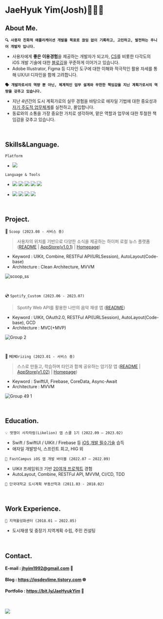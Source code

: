 # JaeHyuk Yim(Josh)🧑🏻‍💻
 
  ## About Me.
  
  **<p>`🔍 사용자 친화적 애플리케이션 개발을 목표로 끊임 없이 기록하고, 고민하고, 발전하는 주니어 개발자 입니다.`<p>**
  
  - 사용자에게 **좋은 이용경험**을 제공하는 개발자가 되고자, [CS](https://iosdevlime.tistory.com/category/CS/Computer%20Basic)를 비롯한 다각도의 iOS 개발 기술에 대한 [블로깅](https://iosdevlime.tistory.com/)을 꾸준하게 이어가고 있습니다.
  - Adobe Illustrator, Figma 등 디자인 도구에 대한 이해와 적극적인 활용 자세를 통해 UX/UI 디자인을 함께 고려합니다.
  
  **<p>`🗣️ 개발자로서의 역량 뿐 아닌, 체계적인 업무 설계와 무한한 책임감을 지닌 계획가로서의 역량을 갖추고 있습니다.`<p>**
  - 지난 4년간의 도시 계획가로의 실무 경험을 바탕으로 애자일 기법에 대한 중요성과 [자기 주도적 업무체계](https://www.notion.so/onthelots/aa0af84dbcd249eb835e731c1ffca7ea?pvs=4)를 실천하고, 몰입합니다.
  - 동료와의 소통을 가장 중요한 가치로 생각하며, 맡은 역할과 업무에 대한 투철한 책임감을 갖추고 있습니다.
  
  <br> 
  
   ## Skills&Language.
  
  `Platform`

  - <img src="https://img.shields.io/badge/iOS-5A29E4?style=flat&logo=iOS&logoColor=white"/>  
    
  `Language & Tools`
  
  - <img src="https://img.shields.io/badge/Swift-F05138?style=flat&logo=swift&logoColor=white"/> <img src="https://img.shields.io/badge/SwiftUI-2396F3?style=flat&logo=Swift&logoColor=white"/> <img src="https://img.shields.io/badge/UIkit-2396F3?style=flat&logo=UIKit&logoColor=white"/> <img src="https://img.shields.io/badge/CocoaPods-EE3322?style=flat-square&logo=CocoaPods&logoColor=white"/> <img src="https://img.shields.io/badge/Combine-F05138?style=flat-square&logo=Swift&logoColor=white"/> 
   
 - <img src="https://img.shields.io/badge/Git-F05032?style=flat-square&logo=Git&logoColor=white"/> <img src="https://img.shields.io/badge/Firebase-FFCA28?style=flat&logo=Firebase&logoColor=white"/> <img src="https://img.shields.io/badge/Figma-F24E1E?style=flat&logo=Figma&logoColor=white"/> <img src="https://img.shields.io/badge/Adobe Illustrator-FF9A00?style=flat&logo=Adobe Illustrator&logoColor=white">
  
  <br> 
  
  ## Project.

  🍨 `Scoop (2023.08 - 서비스 중)`
  > 사용자의 위치를 기반으로 다양한 소식을 제공하는 하이퍼 로컬 뉴스 플랫폼 ([README](https://github.com/onthelots/Scoop) | [AppStore(v1.0.1)](https://apps.apple.com/kr/app/scoop/id6466811453) | [Homepage](https://www.notion.so/onthelots/32eb5fa184c14426a4f32b654f76ec0e?v=96817719164f49e398abae2bc4c8565c&pvs=4))
 - Keyword : UIKit, Combine, RESTFul API(URLSession), AutoLayout(Code-base)
 - Architecture : Clean Architecture, MVVM

 ![scoop_ss](https://github.com/onthelots/onthelots/assets/107039500/0a16d145-2a0b-4ab4-9766-04aebeb129a3)

  <br>

  💿 `Spotify_Custom (2023.06 - 2023.07)`
  > Spotify Web API를 활용한 나만의 음악 재생 앱 ([README](https://github.com/onthelots/Spotify_App))
  - Keyword : UIKit, OAuth2.0, RESTFul API(URLSession), AutoLayout(Code-base), GCD
  - Architecture : MVC(+MVP)

![Group 2](https://github.com/onthelots/onthelots/assets/107039500/34271b5e-1094-4e91-95a1-ca668d2a97b2)

  <br>

  📘 `MEMOrizing (2023.01 - 서비스 중)`
  > 스스로 만들고, 학습하며 타인과 함께 공유하는 암기장 앱 ([README](https://github.com/onthelots/memorizing) | [AppStore(v1.02)](https://apps.apple.com/kr/app/memorizing/id1670026920) | [Homepage](https://memorizing.notion.site/7186dcfc77794dd593dc292be31df131))
  - Keyword : SwiftUI, Firebase, CoreData, Async-Await
  - Architecture : MVVM

![Group 49 1](https://github.com/onthelots/onthelots/assets/107039500/29c7a934-beff-402f-866c-77324b872ff6)


  <br>
  
  ## Education.
  
  `💡 멋쟁이 사자차럼(Likelion) 앱 스쿨 1기 (2022.09 – 2023.02)`
  - Swift / SwiftUI / UIKit / Firebase 등 [iOS 개발 필수기술](https://github.com/onthelots/iOS-Learning/tree/main/SwiftUI-Tutorial) 습득
  - 애자일 개발방식, 스프린트 회고, HIG 외
  
  `📱 FastCampus iOS 앱 개발 바이블 (2022.07 – 2022.09)`
  - UIKit 프레임워크 기반 [20여개 프로젝트](https://github.com/onthelots/iOS-Learning/tree/main/UIKit-Tutorial) 경험
  - AutoLayout, Combine, RESTFul API, MVVM, CI/CD, TDD
  
  `🏫 단국대학교 도시계획 부동산학과 (2011.03 - 2018.02)`
  
<br>
  
  ## Work Experience.
  `🏢 지역활성화센터 (2018.01 – 2022.05)`
  - 도시재생 및 중장기 지역계획 수립, 주민 컨설팅
  
  <br>
  
  ## Contact.
  
  #### E-mail : jhyim1992@gmail.com 📨
  #### Blog : https://iosdevlime.tistory.com 🌐
  #### Portfolio : https://bit.ly/JaeHyukYim 💎

  <br>

  <a href="https://hits.seeyoufarm.com"><img src="https://hits.seeyoufarm.com/api/count/incr/badge.svg?url=https%3A%2F%2Fgithub.com%2Fonthelots%2Fhit-counter&count_bg=%2379C83D&title_bg=%23555555&icon=&icon_color=%23E7E7E7&title=hits&edge_flat=false"/></a>
